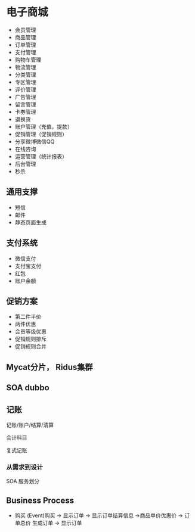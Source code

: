 
# 电子商城


 - 会员管理
 - 商品管理
 - 订单管理
 - 支付管理
 - 购物车管理
 - 物流管理
 - 分类管理
 - 专区管理
 - 评价管理
 - 广告管理
 - 留言管理
 - 卡券管理
 - 退换货
 - 账户管理（充值，提款）
 - 促销管理（促销规则）
 - 分享微博微信QQ
 - 在线咨询
 - 运营管理（统计报表）
 - 后台管理
 - 秒杀
 
## 通用支撑
 - 短信
 - 邮件
 - 静态页面生成
 
## 支付系统
 - 微信支付
 - 支付宝支付
 - 红包
 - 账户余额
 

## 促销方案
  - 第二件半价
  - 两件优惠
  - 会员等级优惠
  - 促销规则排斥
  - 促销规则合并
  
 
 
## Mycat分片， Ridus集群


## SOA dubbo



## 记账
记账/账户/结算/清算

会计科目

复式记账




### 从需求到设计

SOA 服务划分




## Business Process

 - 购买
    (Event)购买 -> 显示订单 -> 显示订单结算信息 ->商品单价优惠价 -> 订单总价
    生成订单 -> 显示订单 
